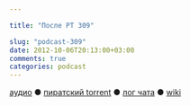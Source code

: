 ```yaml
---

title: "После РТ 309"

slug: "podcast-309"
date: 2012-10-06T20:13:00+03:00
comments: true
categories: podcast
---
```

[аудио](http://cdn.radio-t.com/rt309post.mp3) ● [пиратский torrent](http://pirates.radio-t.com/torrents/rt309post.mp3.torrent) ● [лог чата](http://chat.radio-t.com/logs/radio-t-309.html) ● [wiki](http://wiki.radio-t.com/%D0%9F%D0%BE%D1%81%D0%BB%D0%B5_%D0%A0%D0%A2_309) <audio src="http://cdn.radio-t.com/rt309post.mp3" preload="none">
